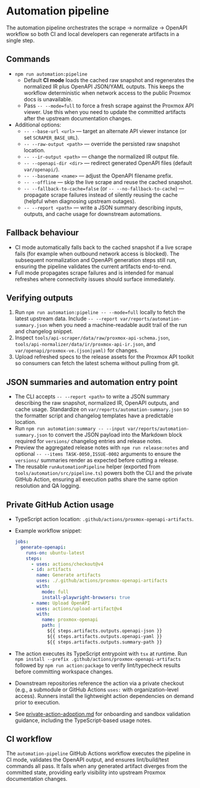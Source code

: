 # Automation pipeline

The automation pipeline orchestrates the scrape → normalize → OpenAPI
workflow so both CI and local developers can regenerate artifacts in a single
step.

## Commands

- `npm run automation:pipeline`
  - Default **CI mode** loads the cached raw snapshot and regenerates the
    normalized IR plus OpenAPI JSON/YAML outputs. This keeps the workflow
    deterministic when network access to the public Proxmox docs is
    unavailable.
  - Pass `-- --mode=full` to force a fresh scrape against the Proxmox API
    viewer. Use this when you need to update the committed artifacts after the
    upstream documentation changes.
- Additional options:
  - `-- --base-url <url>` — target an alternate API viewer instance (or set `SCRAPER_BASE_URL`).
  - `-- --raw-output <path>` — override the persisted raw snapshot location.
  - `-- --ir-output <path>` — change the normalized IR output file.
  - `-- --openapi-dir <dir>` — redirect generated OpenAPI files (default `var/openapi/`).
  - `-- --basename <name>` — adjust the OpenAPI filename prefix.
  - `-- --offline` — skip the live scrape and reuse the cached snapshot.
  - `-- --fallback-to-cache=false` (or `-- --no-fallback-to-cache`) — propagate scrape failures instead
    of silently reusing the cache (helpful when diagnosing upstream outages).
  - `-- --report <path>` — write a JSON summary describing inputs, outputs, and cache usage for
    downstream automations.

## Fallback behaviour

- CI mode automatically falls back to the cached snapshot if a live scrape
  fails (for example when outbound network access is blocked). The subsequent
  normalization and OpenAPI generation steps still run, ensuring the pipeline
  validates the current artifacts end-to-end.
- Full mode propagates scrape failures and is intended for manual refreshes
  where connectivity issues should surface immediately.

## Verifying outputs

1. Run `npm run automation:pipeline -- --mode=full` locally to fetch the latest
   upstream data. Include `-- --report var/reports/automation-summary.json` when
   you need a machine-readable audit trail of the run and changelog snippet.
2. Inspect `tools/api-scraper/data/raw/proxmox-api-schema.json`,
   `tools/api-normalizer/data/ir/proxmox-api-ir.json`, and
   `var/openapi/proxmox-ve.(json|yaml)` for changes.
3. Upload refreshed specs to the release assets for the Proxmox API toolkit so consumers can fetch
   the latest schema without pulling from git.

## JSON summaries and automation entry point

- The CLI accepts `-- --report <path>` to write a JSON summary describing the raw
  snapshot, normalized IR, OpenAPI outputs, and cache usage. Standardize on
  `var/reports/automation-summary.json` so the formatter script and changelog
  templates have a predictable location.
- Run `npm run automation:summary -- --input var/reports/automation-summary.json`
  to convert the JSON payload into the Markdown block required for `versions/`
  changelog entries and release notes.
- Preview the aggregated release notes with `npm run release:notes` and optional
  `-- --items TASK-0050,ISSUE-0002` arguments to ensure the `versions/`
  summaries render as expected before cutting a release.
- The reusable `runAutomationPipeline` helper (exported from
  `tools/automation/src/pipeline.ts`) powers both the CLI and the private GitHub
  Action, ensuring all execution paths share the same option resolution and QA
  logging.

## Private GitHub Action usage

- TypeScript action location: `.github/actions/proxmox-openapi-artifacts`.

- Example workflow snippet:

  ```yaml
  jobs:
    generate-openapi:
      runs-on: ubuntu-latest
      steps:
        - uses: actions/checkout@v4
        - id: artifacts
          name: Generate artifacts
          uses: ./.github/actions/proxmox-openapi-artifacts
          with:
            mode: full
            install-playwright-browsers: true
        - name: Upload OpenAPI
          uses: actions/upload-artifact@v4
          with:
            name: proxmox-openapi
            path: |
              ${{ steps.artifacts.outputs.openapi-json }}
              ${{ steps.artifacts.outputs.openapi-yaml }}
              ${{ steps.artifacts.outputs.summary-path }}
  ```
- The action executes its TypeScript entrypoint with `tsx` at runtime. Run
  `npm install --prefix .github/actions/proxmox-openapi-artifacts` followed by
  `npm run action:package` to verify lint/typecheck results before committing
  workspace changes.
- Downstream repositories reference the action via a private checkout (e.g., a
  submodule or GitHub Actions `uses:` with organization-level access). Runners
  install the lightweight action dependencies on demand prior to execution.
- See [private-action-adoption.md](./private-action-adoption.md) for onboarding
  and sandbox validation guidance, including the TypeScript-based usage notes.

## CI workflow

The `automation-pipeline` GitHub Actions workflow executes the pipeline in CI
mode, validates the OpenAPI output, and ensures lint/build/test commands all
pass. It fails when any generated artifact diverges from the committed state,
providing early visibility into upstream Proxmox documentation changes.
